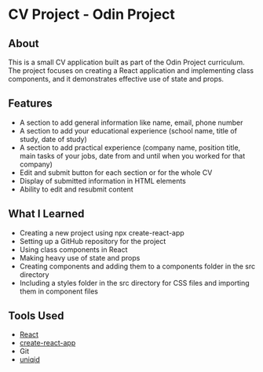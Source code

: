 # CV Project - Odin Project

## About

This is a small CV application built as part of the Odin Project curriculum. The project focuses on creating a React application and implementing class components, and it demonstrates effective use of state and props.

## Features

- A section to add general information like name, email, phone number
- A section to add your educational experience (school name, title of study, date of study)
- A section to add practical experience (company name, position title, main tasks of your jobs, date from and until when you worked for that company)
- Edit and submit button for each section or for the whole CV
- Display of submitted information in HTML elements
- Ability to edit and resubmit content

## What I Learned

- Creating a new project using npx create-react-app
- Setting up a GitHub repository for the project
- Using class components in React
- Making heavy use of state and props
- Creating components and adding them to a components folder in the src directory
- Including a styles folder in the src directory for CSS files and importing them in component files

## Tools Used

- [React](https://react.dev/)
- [create-react-app](https://create-react-app.dev/)
- Git
- [uniqid](https://www.npmjs.com/package/uniqid)
